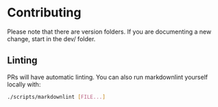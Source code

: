 # Contributing

Please note that there are version folders.
If you are documenting a new change, start in the dev/ folder.

## Linting

PRs will have automatic linting. You can also run markdownlint yourself locally with:

``` bash
./scripts/markdownlint [FILE...]
```
